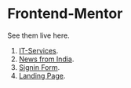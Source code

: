 # Frontend-Mentor

See them live here.
1)  [IT-Services](https://it-solutions.netlify.app/).
2)  [News from India](https://futureindia.netlify.app/).
3)  [Signin Form](https://gracious-sammet-3354c8.netlify.app/).
4)  [Landing Page](https://silly-chandrasekhar-76bb08.netlify.app/).

